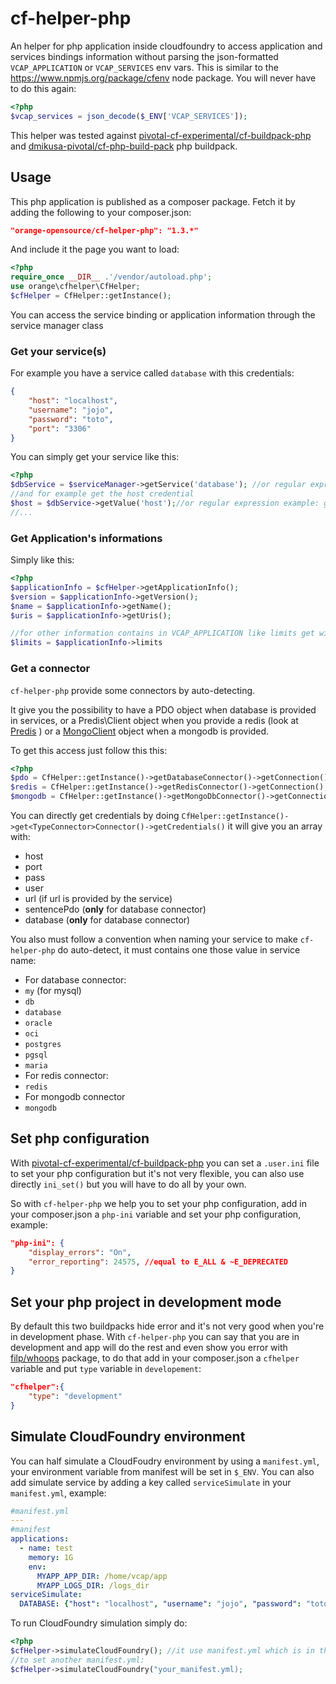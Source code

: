 cf-helper-php
=============

An helper for php application inside cloudfoundry to access application and services bindings information without parsing the json-formatted `VCAP_APPLICATION` or `VCAP_SERVICES` env vars. This is similar to the https://www.npmjs.org/package/cfenv node package.
You will never have to do this again:
```php
<?php
$vcap_services = json_decode($_ENV['VCAP_SERVICES']);
```

This helper was tested against [pivotal-cf-experimental/cf-buildpack-php](https://github.com/pivotal-cf-experimental/cf-buildpack-php) and [dmikusa-pivotal/cf-php-build-pack](https://github.com/dmikusa-pivotal/cf-php-build-pack) php buildpack.

Usage
-----
This php application is published as a composer package. Fetch it by adding the following to your composer.json:
```json
"orange-opensource/cf-helper-php": "1.3.*"
```
And include it the page you want to load:
```php
<?php
require_once __DIR__ .'/vendor/autoload.php';
use orange\cfhelper\CfHelper;
$cfHelper = CfHelper::getInstance();
```
You can access the service binding or application information through the service manager class


### Get your service(s)

For example you have a service called `database` with this credentials:
```json
{
    "host": "localhost",
    "username": "jojo",
    "password": "toto",
    "port": "3306"
}
```
You can simply get your service like this:
```php
<?php
$dbService = $serviceManager->getService('database'); //or regular expression example: getService('.*database.*')
//and for example get the host credential
$host = $dbService->getValue('host');//or regular expression example: getValue('ho[A-Za-z]+')
//...
```

### Get Application's informations

Simply like this:
```php
<?php
$applicationInfo = $cfHelper->getApplicationInfo();
$version = $applicationInfo->getVersion();
$name = $applicationInfo->getName();
$uris = $applicationInfo->getUris();

//for other information contains in VCAP_APPLICATION like limits get with that
$limits = $applicationInfo->limits
```

### Get a connector

`cf-helper-php` provide some connectors by auto-detecting.

It give you the possibility to have a PDO object when database is provided in services, or  a Predis\Client object when you provide a redis (look at [Predis](https://github.com/nrk/predis) ) or a [MongoClient](http://php.net/manual/fr/class.mongodb.php) object when a mongodb is provided.

To get this access just follow this this:
```php
<?php
$pdo = CfHelper::getInstance()->getDatabaseConnector()->getConnection();
$redis = CfHelper::getInstance()->getRedisConnector()->getConnection();
$mongodb = CfHelper::getInstance()->getMongoDbConnector()->getConnection();
```

You can directly get credentials by doing `CfHelper::getInstance()->get<TypeConnector>Connector()->getCredentials()` it will give you an array with:

 - host
 - port
 - pass
 - user
 - url (if url is provided by the service)
 - sentencePdo (**only** for database connector)
 - database (**only** for database connector)

You also must follow a convention when naming your service to make `cf-helper-php` do auto-detect, it must contains one those value in service name:

 - For database connector:
  - `my` (for mysql)
  - `db`
  - `database`
  - `oracle`
  - `oci`
  - `postgres`
  - `pgsql`
  - `maria`
 - For redis connector:
  - `redis`
 - For mongodb connector
  - `mongodb`

Set php configuration
-------------------------
With [pivotal-cf-experimental/cf-buildpack-php](https://github.com/pivotal-cf-experimental/cf-buildpack-php) you can set a `.user.ini` file to set your php configuration but it's not very flexible, you can also use directly `ini_set()` but you will have to do all by your own.

So with `cf-helper-php` we help you to set your php configuration, add in your composer.json a `php-ini` variable and set your php configuration, example:
```json
"php-ini": {
    "display_errors": "On",
    "error_reporting": 24575, //equal to E_ALL & ~E_DEPRECATED
}
```

Set your php project in development mode
----------------------------------------
By default this two buildpacks hide error and it's not very good when you're in development phase. 
With `cf-helper-php` you can say that you are in development and app will do the rest and even show you error with [filp/whoops](https://github.com/filp/whoops) package, to do that add in your composer.json a `cfhelper` variable and put `type` variable in `developement`:
```json
"cfhelper":{
    "type": "development"
}
```

Simulate CloudFoundry environment
---------------------------------
You can half simulate a CloudFoudry environment by using a `manifest.yml`, your environment variable from manifest will be set in `$_ENV`.
You can also add simulate service by adding a key called `serviceSimulate` in your `manifest.yml`, example:

```yml
#manifest.yml
---
#manifest
applications:
  - name: test
    memory: 1G
    env:
      MYAPP_APP_DIR: /home/vcap/app
      MYAPP_LOGS_DIR: /logs_dir
serviceSimulate:
  DATABASE: {"host": "localhost", "username": "jojo", "password": "toto", "port": "3306"} # a service database will be accessible, prefer writing with {'key": 'value'} to simplify your cups command
```

To run CloudFoundry simulation simply do:
```php
<?php
$cfHelper->simulateCloudFoundry(); //it use manifest.yml which is in the same folder where this script is called
//to set another manifest.yml:
$cfHelper->simulateCloudFoundry("your_manifest.yml);
```



